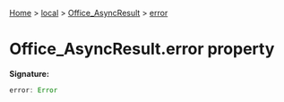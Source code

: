 [Home](./index) &gt; [local](local.md) &gt; [Office\_AsyncResult](local.office_asyncresult.md) &gt; [error](local.office_asyncresult.error.md)

# Office\_AsyncResult.error property


**Signature:**
```javascript
error: Error
```
